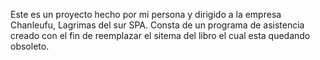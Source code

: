 Este es un proyecto hecho por mi persona y dirigido a la empresa Chanleufu, Lagrimas del sur SPA. Consta de un programa de asistencia creado con el fin de reemplazar el sitema del libro el cual esta quedando obsoleto.
